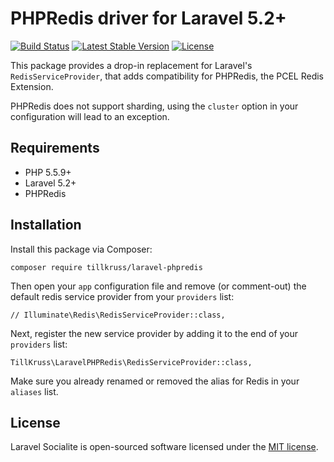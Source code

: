 # PHPRedis driver for Laravel 5.2+

[![Build Status](https://travis-ci.org/tillkruss/laravel-phpredis.svg?branch=master)](https://travis-ci.org/tillkruss/laravel-phpredis)
[![Latest Stable Version](https://poser.pugx.org/tillkruss/larvel-phpredis/v/stable)](https://packagist.org/packages/tillkruss/larvel-phpredis)
[![License](https://poser.pugx.org/tillkruss/larvel-phpredis/license)](https://packagist.org/packages/tillkruss/larvel-phpredis)

This package provides a drop-in replacement for Laravel's `RedisServiceProvider`, that adds compatibility for PHPRedis, the PCEL Redis Extension.

PHPRedis does not support sharding, using the `cluster` option in your configuration will lead to an exception.

## Requirements

- PHP 5.5.9+
- Laravel 5.2+
- PHPRedis

## Installation

Install this package via Composer:

```
composer require tillkruss/laravel-phpredis
```

Then open your `app` configuration file and remove (or comment-out) the default redis service provider from your `providers` list:

```
// Illuminate\Redis\RedisServiceProvider::class,
```

Next, register the new service provider by adding it to the end of your `providers` list:

```
TillKruss\LaravelPHPRedis\RedisServiceProvider::class,
```

Make sure you already renamed or removed the alias for Redis in your `aliases` list.


## License

Laravel Socialite is open-sourced software licensed under the [MIT license](http://opensource.org/licenses/MIT).
